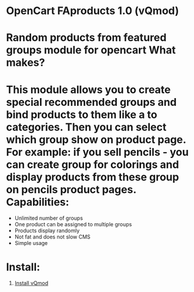 OpenCart FAproducts 1.0 (vQmod)
==========
Random products from featured groups module for opencart
What makes?
==========
This module allows you to create special recommended groups and bind products to them like a to categories. Then you can select which group show on product page.
For example: if you sell pencils - you can create group for colorings and display products from these group on pencils product pages.
Сapabilities:
==========
- Unlimited number of groups
- One product can be assigned to multiple groups
- Products display randomly
- Not fat and does not slow CMS
- Simple usage

Install:
==========
1) <a href="https://code.google.com/p/vqmod/wiki/Install_OpenCart" target="_blank">Install vQmod</a>
